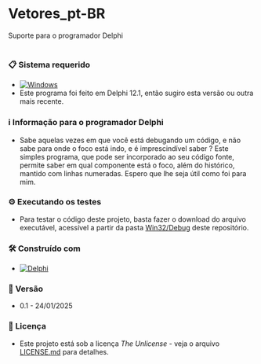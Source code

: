 # Vetores_pt-BR
 Suporte para o programador Delphi
<br/>
<br/>
### 📋 Sistema requerido

*  [![Windows](https://img.shields.io/badge/Windows-0078D6?style=for-the-badge&logo=windows&logoColor=white)](https://www.microsoft.com/pt-br/windows/)
* Este programa foi feito em Delphi 12.1, então sugiro esta versão ou outra mais recente.


### :information_source: Informação para o programador Delphi
* Sabe aquelas vezes em que você está debugando um código, e não sabe para onde o foco está indo, e é imprescindível saber ? Este simples programa, que pode ser incorporado ao seu código fonte, permite saber em qual componente está o foco, além do histórico, mantido com  linhas numeradas. Espero que lhe seja útil como foi para mim.


### ⚙️ Executando os testes

* Para testar o código deste projeto, basta fazer o download do arquivo executável, acessível a partir da pasta [Win32/Debug](https://github.com/laertemjr/ControlFocus_pt-BR/edit/main/Win32/Debug) deste repositório.


### 🛠️ Construído com

* [![Delphi](https://img.shields.io/badge/-Delphi-E62431?logo=delphi&logoColor=white&style=plastic)](https://www.embarcadero.com/br/products/delphi)


### 📌 Versão

* 0.1 - 24/01/2025 


### 📄 Licença

* Este projeto está sob a licença *The Unlicense* - veja o arquivo [LICENSE.md](https://github.com/laertemjr/ControlFocus_pt-BR/edit/main/LICENSE.md) para detalhes.
